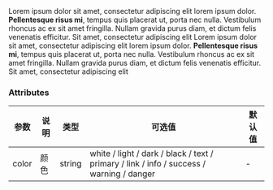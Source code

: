 <tu-notification>
     <tu-delete></tu-delete>
       Lorem ipsum dolor sit amet, consectetur
       adipiscing elit lorem ipsum dolor. <strong>Pellentesque risus mi</strong>, tempus quis placerat ut, porta nec nulla. Vestibulum rhoncus ac ex sit amet fringilla. Nullam gravida purus diam, et dictum <a>felis venenatis</a> efficitur. Sit amet,
       consectetur adipiscing elit
</tu-notification>
<tu-notification color="primary">
     <tu-delete></tu-delete>
       Lorem ipsum dolor sit amet, consectetur
       adipiscing elit lorem ipsum dolor. <strong>Pellentesque risus mi</strong>, tempus quis placerat ut, porta nec nulla. Vestibulum rhoncus ac ex sit amet fringilla. Nullam gravida purus diam, et dictum <a>felis venenatis</a> efficitur. Sit amet,
       consectetur adipiscing elit
</tu-notification>


### Attributes
| 参数      | 说明    | 类型      | 可选值       | 默认值   |
|---------- |-------- |---------- |-------------  |-------- |
| color | 颜色 | string | white / light / dark / black / text / primary / link / info / success / warning / danger |     -     |
